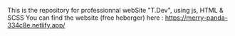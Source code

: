 This is the repository for professionnal webSite "T.Dev", using js, HTML & SCSS
You can find the website (free heberger) here :
https://merry-panda-334c8e.netlify.app/
